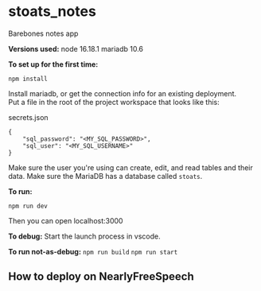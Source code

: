 # stoats_notes
Barebones notes app


**Versions used:**
node 16.18.1
mariadb 10.6


**To set up for the first time:**
```
npm install
```
Install mariadb, or get the connection info for an existing deployment.  
Put a file in the root of the project workspace that looks like this:

secrets.json
```
{
    "sql_password": "<MY_SQL_PASSWORD>",
    "sql_user": "<MY_SQL_USERNAME>"
}
```
Make sure the user you're using can create, edit, and read tables and their data.
Make sure the MariaDB has a database called `stoats`.


**To run:**
```
npm run dev
```
Then you can open localhost:3000


**To debug:**
Start the launch process in vscode.


**To run not-as-debug:**
`npm run build`
`npm run start`

## How to deploy on NearlyFreeSpeech

